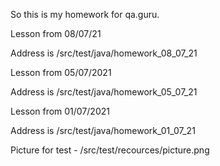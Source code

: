So this is my homework for qa.guru.

Lesson from 08/07/21

Address is /src/test/java/homework_08_07_21

Lesson from 05/07/2021

Address is /src/test/java/homework_05_07_21


Lesson from 01/07/2021

Address is /src/test/java/homework_01_07_21 

Picture for test - /src/test/recources/picture.png





